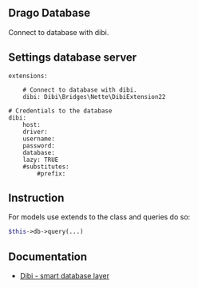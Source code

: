 ## Drago Database

Connect to database with dibi.

## Settings database server

```neon
extensions:

	# Connect to database with dibi.
	dibi: Dibi\Bridges\Nette\DibiExtension22

# Credentials to the database
dibi:
	host:
	driver:
	username:
	password:
	database:
	lazy: TRUE
	#substitutes:
		#prefix:
```

## Instruction

For models use extends to the class and queries do so:

```php
$this->db->query(...)
```

## Documentation
- [Dibi - smart database layer](https://github.com/dg/dibi)
